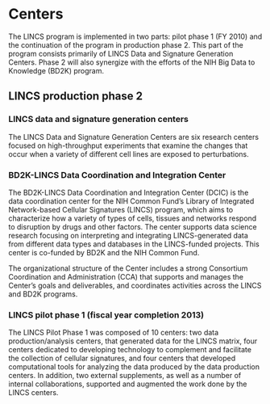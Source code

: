 # Centers

The LINCS program is implemented in two parts: pilot phase 1 (FY 2010) and the continuation of the program in production phase 2. This part of the program consists primarily of LINCS Data and Signature Generation Centers. Phase 2 will also synergize with the efforts of the NIH Big Data to Knowledge (BD2K) program.

## LINCS production phase 2

### LINCS data and signature generation centers

The LINCS Data and Signature Generation Centers are six research centers focused on high-throughput experiments that examine the changes that occur when a variety of different cell lines are exposed to perturbations.

### BD2K-LINCS Data Coordination and Integration Center

The BD2K-LINCS Data Coordination and Integration Center (DCIC) is the data coordination center for the NIH Common Fund’s Library of Integrated Network-based Cellular Signatures (LINCS) program, which aims to characterize how a variety of types of cells, tissues and networks respond to disruption by drugs and other factors. The center supports data science research focusing on interpreting and integrating LINCS-generated data from different data types and databases in the LINCS-funded projects. This center is co-funded by BD2K and the NIH Common Fund.

The organizational structure of the Center includes a strong Consortium Coordination and Administration (CCA) that supports and manages the Center’s goals and deliverables, and coordinates activities across the LINCS and BD2K programs.

### LINCS pilot phase 1 (fiscal year completion 2013)

The LINCS Pilot Phase 1 was composed of 10 centers: two data production/analysis centers, that generated data for the LINCS matrix, four centers dedicated to developing technology to complement and facilitate the collection of cellular signatures, and four centers that developed computational tools for analyzing the data produced by the data production centers. In addition, two external supplements, as well as a number of internal collaborations, supported and augmented the work done by the LINCS centers.
